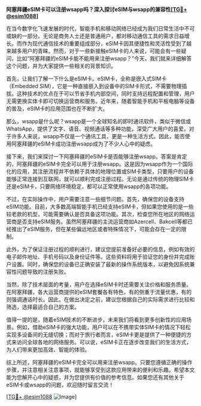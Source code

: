 **阿塞拜疆eSIM卡可以注册wsapp吗？深入探讨eSIM与wsapp的兼容性[[TG💪+ @esim1088](https://t.me/s/esim1088)]**

在当今数字化飞速发展的时代，智能手机和移动网络已经成为我们日常生活中不可或缺的一部分。无论是商务人士还是普通用户，都对移动通信工具的需求日益增长。而作为现代通信技术的重要组成部分，eSIM卡因其便捷性和灵活性受到了越来越多用户的青睐。然而，对于一些新接触eSIM卡的人来说，可能会有一些疑问，比如“阿塞拜疆的eSIM卡能不能用来注册wsapp？”今天，我们就来详细解答这个问题，并为大家提供一些相关的背景知识。

首先，让我们了解一下什么是eSIM卡。eSIM卡，全称是嵌入式SIM卡（Embedded SIM），它是一种直接嵌入到设备中的SIM卡形式，不需要物理插拔。这种技术的优点在于可以节省手机内部空间，同时支持远程配置和管理，用户无需更换实体卡即可切换运营商和服务。近年来，随着智能手机和平板电脑等设备的普及，eSIM卡的应用范围也在不断扩大。

那么，wsapp是什么呢？wsapp是一个全球知名的即时通讯软件，类似于微信或WhatsApp，提供了文字、语音、视频通话等多种功能，深受广大用户的喜爱。对于许多人来说，wsapp不仅是一个通讯工具，更是一种生活方式。因此，能否使用阿塞拜疆的eSIM卡成功注册wsapp成为了不少人心中的疑虑。

接下来，我们来探讨一下阿塞拜疆的eSIM卡是否能够注册wsapp。答案是肯定的，阿塞拜疆的eSIM卡完全可以用于注册wsapp。这是因为wsapp作为一个国际化的应用，其注册流程并不依赖于具体的地理位置或SIM卡类型，只要用户的设备能够正常连接到互联网，就可以顺利完成注册过程。无论是通过传统的物理SIM卡还是eSIM卡，只要网络环境稳定，都可以正常使用wsapp的各项功能。

不过，在实际操作中，用户需要注意一些细节问题。首先，确保您的设备支持eSIM功能。目前，大多数高端智能手机已经支持eSIM卡，但如果您使用的是一些较老款的机型，可能需要确认是否具备这项功能。其次，检查您所在地区的网络运营商是否支持eSIM服务。虽然阿塞拜疆的主流运营商如Azercell、Bakcell等都已经推出了eSIM服务，但在某些偏远地区或者特殊情况下，可能会存在一定的限制。

此外，为了保证注册过程的顺利进行，建议您提前准备好必要的信息，例如有效的电子邮件地址、手机号码以及身份证件等。这些资料将用于验证您的身份并完成账户设置。同时，确保您的设备已正确安装了最新的操作系统版本，以避免因系统兼容性问题导致的注册失败。

当然，除了技术层面的考量，用户在选择eSIM卡时还需要关注价格和服务质量。在阿塞拜疆，各大运营商提供的eSIM套餐各有特色，有的侧重于流量优惠，有的则强调通话时长。因此，在做出决定之前，建议您根据自己的实际需求进行比较和筛选，选择最适合自己的方案。

值得一提的是，随着eSIM技术的不断进步，未来我们将看到更多创新性的应用场景。例如，借助eSIM卡的强大功能，用户可以在不携带实体SIM卡的情况下轻松实现多设备间的无缝切换；而对于旅行者而言，eSIM卡更是提供了一种便捷的方式来访问全球各地的网络服务。可以说，eSIM卡正在逐步改变我们的生活方式，为人们带来更加高效、智能的体验。

综上所述，阿塞拜疆的eSIM卡完全可以用来注册wsapp。只要您遵循正确的操作步骤，并注意相关注意事项，就能够享受到这款应用带来的便利和乐趣。希望本文能为您解开心中的疑惑，并为您提供有价值的参考信息。如果您还有其他关于eSIM卡或wsapp的问题，欢迎随时留言交流！

[[TG💪+ @esim1088](https://t.me/s/esim1088) ![Image](https://i.postimg.cc/4NQfJmqS/Snipaste-2025-05-13-00-14-12.png)]